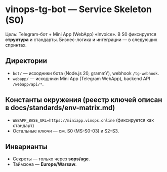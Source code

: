 # vinops-tg-bot — Service Skeleton (S0)

Цель: Telegram-бот + Mini App (WebApp) «Invoice». В S0 фиксируется **структура** и стандарты. Бизнес-логика и интеграции — в следующих спринтах.

## Директории
- `bot/` — исходники бота (Node.js 20, grammY), webhook `/tg-webhook`.
- `webapp/` — исходники Mini App (Telegram WebApp), backend API `/webapp/api/*`.

## Константы окружения (реестр ключей описан в docs/standards/env-matrix.md)
- `WEBAPP_BASE_URL=https://miniapp.vinops.online` (фиксируется как стандарт)
- Остальные ключи — см. S0 (MS-S0-03) и S2–S3.

## Инварианты
- Секреты — только через **sops/age**.
- Таймзона — **Europe/Warsaw**.
